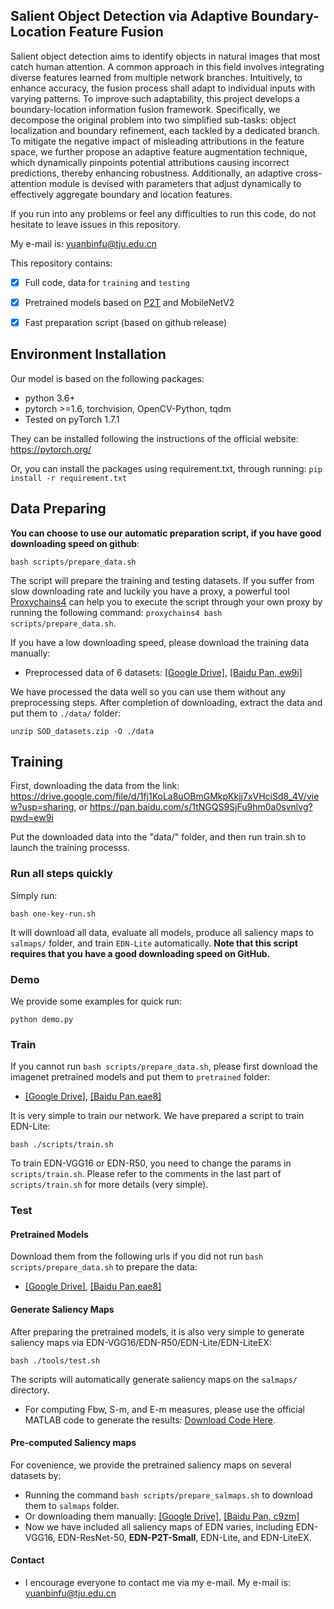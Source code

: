 ## Salient Object Detection via Adaptive Boundary-Location Feature Fusion

Salient object detection aims to identify objects in natural images that most catch human attention. A common approach in this field involves integrating diverse features learned from multiple network branches. Intuitively, to enhance accuracy, the fusion process shall adapt to individual inputs with varying patterns. To improve such adaptability, this project develops a boundary-location information fusion framework. Specifically, we decompose the original problem into two simplified sub-tasks: object localization and boundary refinement, each tackled by a dedicated branch. To mitigate the negative impact of misleading attributions in the feature space, we further propose an adaptive feature augmentation technique, which dynamically pinpoints potential attributions causing incorrect predictions, thereby enhancing robustness. Additionally, an adaptive cross-attention module is devised with parameters that adjust dynamically to effectively aggregate boundary and location features. 


If you run into any problems or feel any difficulties to run this code, do not hesitate to leave issues in this repository.

My e-mail is: yuanbinfu@tju.edu.cn

This repository contains:

- [x] Full code, data for `training` and `testing`
- [x] Pretrained models based on [P2T](https://arxiv.org/abs/2106.12011) and MobileNetV2
- [x] Fast preparation script (based on github release)


## Environment Installation
Our model is based on the following packages:
* python 3.6+
* pytorch >=1.6, torchvision, OpenCV-Python, tqdm
* Tested on pyTorch 1.7.1

They can be installed following the instructions of the official website: https://pytorch.org/

Or, you can install the packages using requirement.txt, through running:
```pip install -r requirement.txt```

## Data Preparing

**You can choose to use our automatic preparation script, if you have good downloading speed on github**:
```
bash scripts/prepare_data.sh
```
The script will prepare the training and testing datasets. 
If you suffer from slow downloading rate and luckily you have a proxy, a powerful tool [Proxychains4](https://github.com/rofl0r/proxychains-ng) can help you to execute the script through your own proxy by running the following command: `proxychains4 bash scripts/prepare_data.sh`.

If you have a low downloading speed, please download the training data manually: 

* Preprocessed data of 6 datasets: [[Google Drive]](https://drive.google.com/file/d/1fj1KoLa8uOBmGMkpKkjj7xVHciSd8_4V/view?usp=sharing), [[Baidu Pan, ew9i]](https://pan.baidu.com/s/1tNGQS9SjFu9hm0a0svnlvg?pwd=ew9i)

We have processed the data well so you can use them without any preprocessing steps. 
After completion of downloading, extract the data and put them to `./data/` folder:

```
unzip SOD_datasets.zip -O ./data
```


## Training
First, downloading the data from the link: https://drive.google.com/file/d/1fj1KoLa8uOBmGMkpKkjj7xVHciSd8_4V/view?usp=sharing, or https://pan.baidu.com/s/1tNGQS9SjFu9hm0a0svnlvg?pwd=ew9i

Put the downloaded data into the "data/" folder, and then run train.sh to launch the training processs.

### Run all steps quickly

Simply run:

```
bash one-key-run.sh
```

It will download all data, evaluate all models, produce all saliency maps to `salmaps/` folder,  and train `EDN-Lite` automatically. 
**Note that this script requires that you have a good downloading speed on GitHub.**



### Demo

We provide some examples for quick run:
````
python demo.py
````

### Train

If you cannot run `bash scripts/prepare_data.sh`, please first download the imagenet pretrained models and put them to `pretrained` folder:

* [[Google Drive]](https://drive.google.com/drive/folders/1ios0nOHQt61vsmu-pdkpS1zBb_CwLrmk?usp=sharing), [[Baidu Pan,eae8]](https://pan.baidu.com/s/1xJNJ8SEDwKMHxlFh3yCUeQ?pwd=eae8)


It is very simple to train our network. We have prepared a script to train EDN-Lite:
```
bash ./scripts/train.sh
```

To train EDN-VGG16 or EDN-R50, you need to change the params in `scripts/train.sh`. Please refer to the comments in the last part of `scripts/train.sh` for more details (very simple).

### Test

#### Pretrained Models

Download them from the following urls if you did not run `bash scripts/prepare_data.sh` to prepare the data:

* [[Google Drive]](https://drive.google.com/drive/folders/1Un6trEOTIVza2wH5Q2PAQVNGgsKEEHv4?usp=sharing), [[Baidu Pan,eae8]](https://pan.baidu.com/s/1xJNJ8SEDwKMHxlFh3yCUeQ?pwd=eae8)

#### Generate Saliency Maps

After preparing the pretrained models, it is also very simple to generate saliency maps via EDN-VGG16/EDN-R50/EDN-Lite/EDN-LiteEX:

```
bash ./tools/test.sh
```

The scripts will automatically generate saliency maps on the `salmaps/` directory.

* For computing Fbw, S-m, and E-m measures, please use the official MATLAB code to generate the results: [Download Code Here](https://github.com/yuhuan-wu/EDN/files/13497335/fbw-sm-em.zip).

#### Pre-computed Saliency maps

For covenience, we provide the pretrained saliency maps on several datasets by:

* Running the command `bash scripts/prepare_salmaps.sh` to download them to `salmaps` folder.
* Or downloading them manually: [[Google Drive]](https://drive.google.com/drive/folders/1MymUy-aZx_45YJSOPd3GQjwel-YBTUPX?usp=sharing), [[Baidu Pan, c9zm]](https://pan.baidu.com/s/1HAZTrJhIkw8JdACN_ChGWA?pwd=c9zm)
* Now we have included all saliency maps of EDN varies, including EDN-VGG16, EDN-ResNet-50, **EDN-P2T-Small**, EDN-Lite, and EDN-LiteEX.

#### Contact

* I encourage everyone to contact me via my e-mail. My e-mail is: yuanbinfu@tju.edu.cn

